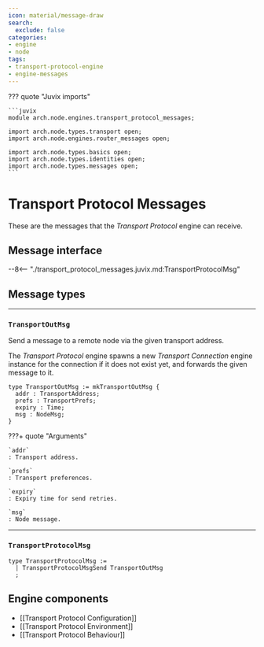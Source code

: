 ```yaml
---
icon: material/message-draw
search:
  exclude: false
categories:
- engine
- node
tags:
- transport-protocol-engine
- engine-messages
---
```


??? quote "Juvix imports"

    ```juvix
    module arch.node.engines.transport_protocol_messages;

    import arch.node.types.transport open;
    import arch.node.engines.router_messages open;

    import arch.node.types.basics open;
    import arch.node.types.identities open;
    import arch.node.types.messages open;
    ```

# Transport Protocol Messages

These are the messages that the *Transport Protocol* engine can receive.

## Message interface

--8<-- "./transport_protocol_messages.juvix.md:TransportProtocolMsg"

## Message types

---

### `TransportOutMsg`

Send a message to a remote node via the given transport address.

The *Transport Protocol* engine spawns a new *Transport Connection* engine
instance for the connection if it does not exist yet,
and forwards the given message to it.

<!-- --8<-- [start:TransportOutMsg] -->
```juvix
type TransportOutMsg := mkTransportOutMsg {
  addr : TransportAddress;
  prefs : TransportPrefs;
  expiry : Time;
  msg : NodeMsg;
}
```
<!-- --8<-- [end:TransportOutMsg] -->

???+ quote "Arguments"

    `addr`
    : Transport address.

    `prefs`
    : Transport preferences.

    `expiry`
    : Expiry time for send retries.

    `msg`
    : Node message.

---

### `TransportProtocolMsg`

<!-- --8<-- [start:TransportProtocolMsg] -->
```juvix
type TransportProtocolMsg :=
  | TransportProtocolMsgSend TransportOutMsg
  ;
```
<!-- --8<-- [end:TransportProtocolMsg] -->

## Engine components

- [[Transport Protocol Configuration]]
- [[Transport Protocol Environment]]
- [[Transport Protocol Behaviour]]
